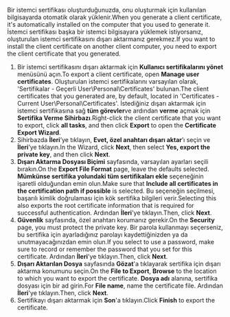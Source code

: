 <span data-ttu-id="74579-101">Bir istemci sertifikası oluşturduğunuzda, onu oluşturmak için kullanılan bilgisayarda otomatik olarak yüklenir.</span><span class="sxs-lookup"><span data-stu-id="74579-101">When you generate a client certificate, it's automatically installed on the computer that you used to generate it.</span></span> <span data-ttu-id="74579-102">İstemci sertifikası başka bir istemci bilgisayara yüklemek istiyorsanız, oluşturulan istemci sertifikasını dışarı aktarmanız gerekmez.</span><span class="sxs-lookup"><span data-stu-id="74579-102">If you want to install the client certificate on another client computer, you need to export the client certificate that you generated.</span></span>                              

1. <span data-ttu-id="74579-103">Bir istemci sertifikasını dışarı aktarmak için **Kullanıcı sertifikalarını yönet** menüsünü açın.</span><span class="sxs-lookup"><span data-stu-id="74579-103">To export a client certificate, open **Manage user certificates**.</span></span> <span data-ttu-id="74579-104">Oluşturulan istemci sertifikalarını varsayılan olarak, 'Sertifikalar - Geçerli User\Personal\Certificates' bulunan.</span><span class="sxs-lookup"><span data-stu-id="74579-104">The client certificates that you generated are, by default, located in 'Certificates - Current User\Personal\Certificates'.</span></span> <span data-ttu-id="74579-105">İstediğiniz dışarı aktarmak için istemci sertifikasına sağ **tüm görevler**ve ardından **verme** açmak için **Sertifika Verme Sihirbazı**.</span><span class="sxs-lookup"><span data-stu-id="74579-105">Right-click the client certificate that you want to export, click **all tasks**, and then click **Export** to open the **Certificate Export Wizard**.</span></span>
2. <span data-ttu-id="74579-106">Sihirbazda **İleri**’ye tıklayın, **Evet, özel anahtarı dışarı aktar**’ı seçin ve **İleri**’ye tıklayın.</span><span class="sxs-lookup"><span data-stu-id="74579-106">In the Wizard, click **Next**, then select **Yes, export the private key**, and then click **Next**.</span></span>
3. <span data-ttu-id="74579-107">**Dışarı Aktarma Dosyası Biçimi** sayfasında, varsayılan ayarları seçili bırakın.</span><span class="sxs-lookup"><span data-stu-id="74579-107">On the **Export File Format** page, leave the defaults selected.</span></span> <span data-ttu-id="74579-108">**Mümkünse sertifika yolundaki tüm sertifikaları ekle** seçeneğinin işaretli olduğundan emin olun.</span><span class="sxs-lookup"><span data-stu-id="74579-108">Make sure that **Include all certificates in the certification path if possible** is selected.</span></span> <span data-ttu-id="74579-109">Bu seçeneğin seçilmesi, başarılı kimlik doğrulaması için kök sertifika bilgileri verir.</span><span class="sxs-lookup"><span data-stu-id="74579-109">Selecting this also exports the root certificate information that is required for successful authentication.</span></span> <span data-ttu-id="74579-110">Ardından **İleri**'ye tıklayın.</span><span class="sxs-lookup"><span data-stu-id="74579-110">Then, click **Next**.</span></span>
4. <span data-ttu-id="74579-111">**Güvenlik** sayfasında, özel anahtarı korumanız gerekir.</span><span class="sxs-lookup"><span data-stu-id="74579-111">On the **Security** page, you must protect the private key.</span></span> <span data-ttu-id="74579-112">Bir parola kullanmayı seçerseniz, bu sertifika için ayarladığınız parolayı kaydettiğinizden ya da unutmayacağınızdan emin olun.</span><span class="sxs-lookup"><span data-stu-id="74579-112">If you select to use a password, make sure to record or remember the password that you set for this certificate.</span></span> <span data-ttu-id="74579-113">Ardından **İleri**'ye tıklayın.</span><span class="sxs-lookup"><span data-stu-id="74579-113">Then, click **Next**.</span></span>
5. <span data-ttu-id="74579-114">**Dışarı Aktarılan Dosya** sayfasında **Gözat**'a tıklayarak sertifika için dışarı aktarma konumunu seçin.</span><span class="sxs-lookup"><span data-stu-id="74579-114">On the **File to Export**, **Browse** to the location to which you want to export the certificate.</span></span> <span data-ttu-id="74579-115">**Dosya adı** alanına, sertifika dosyası için bir ad girin.</span><span class="sxs-lookup"><span data-stu-id="74579-115">For **File name**, name the certificate file.</span></span> <span data-ttu-id="74579-116">Ardından **İleri**'ye tıklayın.</span><span class="sxs-lookup"><span data-stu-id="74579-116">Then, click **Next**.</span></span>
6. <span data-ttu-id="74579-117">Sertifikayı dışarı aktarmak için **Son**'a tıklayın.</span><span class="sxs-lookup"><span data-stu-id="74579-117">Click **Finish** to export the certificate.</span></span>